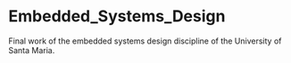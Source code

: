 # Embedded_Systems_Design
Final work of the embedded systems design discipline of the University of Santa Maria.
